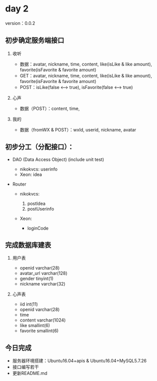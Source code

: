 # day 2

version：0.0.2

## 初步确定服务端接口

1. 收听

   - 数据：avatar, nickname, time, content, like(isLike & like amount), favorite(isFavorite & favorite amount)
   - GET：avatar, nickname, time, content, like(isLike & like amount), favorite(isFavorite & favorite amount)
   - POST：isLike(false <—> true), isFavorite(false <—> true)

2. 心声

   - 数据（POST）：content, time,

3. 我的

   - 数据（fromWX & POST）：wxId, userid, nickname, avatar

## 初步分工（分配接口）：

- DAO (Data Access Object) (include unit test)
  - nikokvcs: userinfo
  - Xeon: idea

- Router

  - nikokvcs:
    1. postIdea
    2. postUserinfo

  - Xeon:
    - loginCode

## 完成数据库建表

1. 用户表

   - openid		varchar(28)
   - avatar_url	varchar(128)
   - gender		tinyint(1)
   - nickname	varchar(32)

2. 心声表

   - iid			int(11)
   - openid		    varchar(28)
   - time			
   - content		varchar(1024)
   - like			smallint(6)
   - favorite		smallint(6)

## 今日完成

   - 服务器环境搭建：Ubuntu16.04+apis & Ubuntu16.04+MySQL5.7.26
   - 接口编写若干
   - 更新README.md

